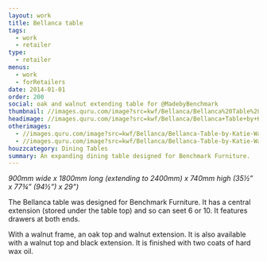 ```yaml
---
layout: work
title: Bellanca table
tags:
  - work
  - retailer
type:
  - retailer
menus:
  - work
  - forRetailers
date: 2014-01-01
order: 200
social: oak and walnut extending table for @MadebyBenchmark
thumbnail: //images.quru.com/image?src=kwf/Bellanca/Bellanca%20Table%20by%20Katie%20Walker%20(Extended).jpg&width=175&height=175&right=0.54375&top=0.17925
headimage: //images.quru.com/image?src=kwf/Bellanca/Bellanca+Table+by+Katie+Walker+%28Extended%29.jpg
otherimages:
  - //images.quru.com/image?src=kwf/Bellanca/Bellanca-Table-by-Katie-Walker.jpg&left=0.17813&right=0.84375
  - //images.quru.com/image?src=kwf/Bellanca/Bellanca-Table-by-Katie-Walker-end-shot.jpg&right=0.75625&left=0.25313
houzzcategory: Dining Tables
summary: An expanding dining table designed for Benchmark Furniture.
---
```


_900mm wide x 1800mm long (extending to 2400mm) x 740mm high (35&frac12;&rdquo; x  77&frac34;&rdquo; (94&frac12;&rdquo;) x 29&rdquo;)_  

The Bellanca table was designed for Benchmark Furniture. It has a central extension (stored under the table top) and so can seet 6 or 10. It features drawers at both ends.

With a walnut frame, an oak top and walnut extension.  It is also available with a walnut top and black extension. It is finished with two coats of hard wax oil.
